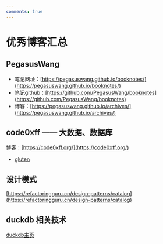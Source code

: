 ```yaml
---
comments: true
---
```


# 优秀博客汇总

## PegasusWang
* 笔记网址：[https://pegasuswang.github.io/booknotes/](https://pegasuswang.github.io/booknotes/)
* 笔记github：[https://github.com/PegasusWang/booknotes](https://github.com/PegasusWang/booknotes)
* 博客：[https://pegasuswang.github.io/archives/](https://pegasuswang.github.io/archives/)

## code0xff —— 大数据、数据库
博客：[https://code0xff.org/](https://code0xff.org/)

* [gluten](https://code0xff.org/post/2023/08/gluten%E5%92%8C%E7%9B%B8%E5%85%B3%E4%BE%9D%E8%B5%96/)

## 设计模式
[https://refactoringguru.cn/design-patterns/catalog](https://refactoringguru.cn/design-patterns/catalog)

## duckdb 相关技术
[duckdb主页]: http://duckdb.org/why_duckdb
[duckdb主页]
